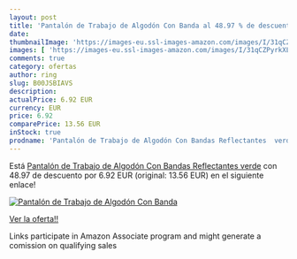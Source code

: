 ```yaml
---
layout: post
title: 'Pantalón de Trabajo de Algodón Con Banda al 48.97 % de descuento'
date: 
thumbnailImage: 'https://images-eu.ssl-images-amazon.com/images/I/31qCZPyrkXL._SL200_.jpg'
images: [ 'https://images-eu.ssl-images-amazon.com/images/I/31qCZPyrkXL._SL200_.jpg' ]
comments: true
category: ofertas
author: ring
slug: B00JSBIAVS
description:
actualPrice: 6.92 EUR
currency: EUR
price: 6.92
comparePrice: 13.56 EUR
inStock: true
prodname: 'Pantalón de Trabajo de Algodón Con Bandas Reflectantes  verde'
---
```


Está [Pantalón de Trabajo de Algodón Con Bandas Reflectantes  verde](https://www.amazon.es/dp/B00JSBIAVS/?tag=tolees-21) con 48.97 de descuento por 6.92 EUR (original: 13.56 EUR) en el siguiente enlace!

[![Pantalón de Trabajo de Algodón Con Banda](https://images-eu.ssl-images-amazon.com/images/I/31qCZPyrkXL._SL200_.jpg)](https://www.amazon.es/dp/B00JSBIAVS/?tag=tolees-21)

[Ver la oferta!!](https://www.amazon.es/dp/B00JSBIAVS/?tag=tolees-21)

Links participate in Amazon Associate program and might generate a comission on qualifying sales


